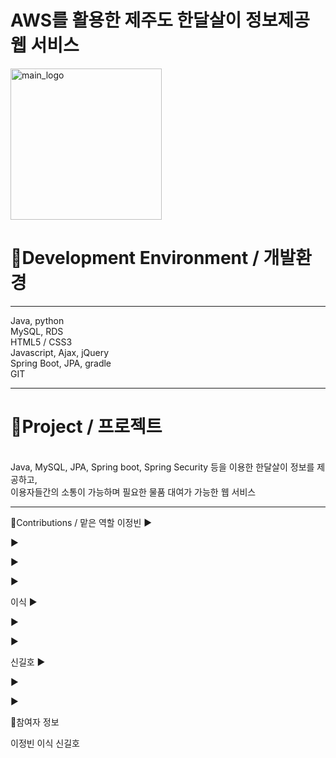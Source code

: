 # AWS를 활용한 제주도 한달살이 정보제공 웹 서비스

<img width="242" alt="main_logo" src="https://user-images.githubusercontent.com/111488162/216569689-8437ca66-b1f5-4bf9-9c78-b1c2466cb9f7.png">

<h1>📌Development Environment / 개발환경 </h1> <hr>
Java, python <br>  
MySQL, RDS  <br>  
HTML5 / CSS3 <br>  
Javascript, Ajax, jQuery <br>     
Spring Boot, JPA, gradle <br>    
GIT <br>  
<hr>

<h1>📌Project / 프로젝트</h1> <br>  
Java, MySQL, JPA, Spring boot, Spring Security 등을 이용한 한달살이 정보를 제공하고, <br>     
이용자들간의 소통이 가능하며 필요한 물품 대여가 가능한 웹 서비스
<hr>

📌Contributions / 맡은 역할
이정빈
▶

▶

▶

▶

이식
▶

▶

▶

신길호
▶

▶

▶


📌참여자 정보

이정빈
이식
신길호
